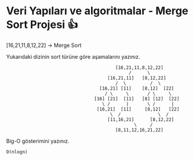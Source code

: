 # Veri Yapıları ve algoritmalar - Merge Sort Projesi :+1:
[16,21,11,8,12,22] -> Merge Sort

Yukarıdaki dizinin sort türüne göre aşamalarını yazınız.
```
                                         [16,21,11,8,12,22]
                                              /      \
                                      [16,21,11]   [8,12,22]
                                         /  \         /  \
                                   [16,21] [11]    [8,12]  [22]
                                     / \     \       / \     \
                                 [16] [21]  [11]   [8] [12]  [22]
                                    \ /      |       \ /      |
                                  [16,21]  [11]     [8,12]   [22]
                                       \  /              \  /
                                      [11,16,21]      [8,12,22]
                                                \     /
                                         [8,11,12,16,21,22]
```

Big-O gösterimini yazınız.
```
O(nlogn)
```
